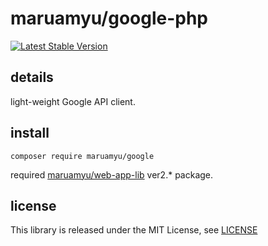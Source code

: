 maruamyu/google-php
===================

[![Latest Stable Version](https://img.shields.io/packagist/v/maruamyu/google.svg)](https://packagist.org/packages/maruamyu/google)

## details

light-weight Google API client.

## install

```
composer require maruamyu/google
```

required [maruamyu/web-app-lib](https://packagist.org/packages/maruamyu/web-app-lib) ver2.\* package.

## license

This library is released under the MIT License, see [LICENSE](LICENSE)
